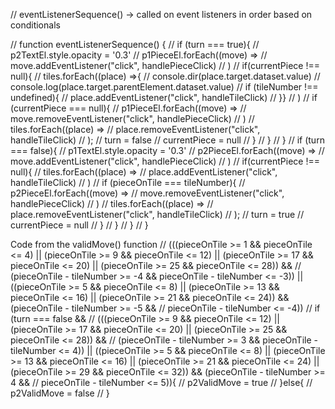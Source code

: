 // eventListenerSequence() -> called on event listeners in order based on conditionals

// function eventListenerSequence() {
//     if (turn === true){
//         p2TextEl.style.opacity = '0.3'
//         p1PieceEl.forEach((move) =>
//             move.addEventListener("click", handlePieceClick)
//         )
//         if(currentPiece !== null){
//             tiles.forEach((place) =>{
//                 console.dir(place.target.dataset.value)
//                 console.log(place.target.parentElement.dataset.value)
//                 if (tileNumber !== undefined){
//                     place.addEventListener("click", handleTileClick)
//                 }}
//             )
//             if (currentPiece === null){
//                 p1PieceEl.forEach((move) =>
//                     move.removeEventListener("click", handlePieceClick)
//                 )
//                 tiles.forEach((place) =>
//                     place.removeEventListener("click", handleTileClick)
//                 );
//                 turn = false
//                 currentPiece = null
//             }
//         }
//     }
//     if (turn === false){
//         p1TextEl.style.opacity = '0.3'
//         p2PieceEl.forEach((move) =>
//             move.addEventListener("click", handlePieceClick)
//         )
//         if(currentPiece !== null){
//             tiles.forEach((place) =>
//                 place.addEventListener("click", handleTileClick)
//             )
//             if (pieceOnTile === tileNumber){
//                 p2PieceEl.forEach((move) =>
//                     move.removeEventListener("click", handlePieceClick)
//                 )
//                 tiles.forEach((place) =>
//                     place.removeEventListener("click", handleTileClick)
//                 );
//                 turn = true
//                 currentPiece = null
//             }
//         }
//     }
// }


Code from the validMove() function
        //   (((pieceOnTile >= 1 && pieceOnTile <= 4) || (pieceOnTile >= 9 && pieceOnTile <= 12) || (pieceOnTile >= 17 && pieceOnTile <= 20) || (pieceOnTile >= 25 && pieceOnTile <= 28)) &&
        //     (pieceOnTile - tileNumber >= -4 && pieceOnTile - tileNumber <= -3)) || ((pieceOnTile >= 5 && pieceOnTile <= 8) || (pieceOnTile >= 13 && pieceOnTile <= 16) || (pieceOnTile >= 21 && pieceOnTile <= 24)) && (pieceOnTile - tileNumber >= -5 &&
        //         pieceOnTile - tileNumber <= -4))
        // if (turn === false &&
    //     (((pieceOnTile >= 9 && pieceOnTile <= 12) || (pieceOnTile >= 17 && pieceOnTile <= 20) || (pieceOnTile >= 25 && pieceOnTile <= 28)) &&
    //     (pieceOnTile - tileNumber >= 3 && pieceOnTile - tileNumber <= 4)) || ((pieceOnTile >= 5 && pieceOnTile <= 8) || (pieceOnTile >= 13 && pieceOnTile <= 16) || (pieceOnTile >= 21 && pieceOnTile <= 24) || (pieceOnTile >= 29 && pieceOnTile <= 32)) && (pieceOnTile - tileNumber >= 4 &&
    //         pieceOnTile - tileNumber <= 5)){
    //             p2ValidMove = true
    //         }else{
    //             p2ValidMove = false
    //         }